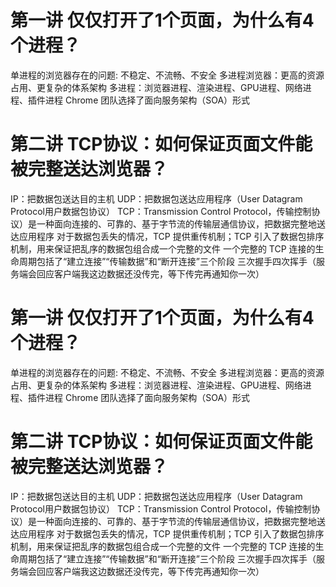 # 第一讲 仅仅打开了1个页面，为什么有4个进程？
单进程的浏览器存在的问题: 不稳定、不流畅、不安全
多进程浏览器：更高的资源占用、更复杂的体系架构
多进程：浏览器进程、渲染进程、GPU进程、网络进程、插件进程
Chrome 团队选择了面向服务架构（SOA）形式

# 第二讲 TCP协议：如何保证页面文件能被完整送达浏览器？
IP：把数据包送达目的主机
UDP：把数据包送达应用程序（User Datagram Protocol用户数据包协议）
TCP：Transmission Control Protocol，传输控制协议）是一种面向连接的、可靠的、基于字节流的传输层通信协议，把数据完整地送达应用程序
对于数据包丢失的情况，TCP 提供重传机制；TCP 引入了数据包排序机制，用来保证把乱序的数据包组合成一个完整的文件
一个完整的 TCP 连接的生命周期包括了“建立连接”“传输数据”和“断开连接”三个阶段
三次握手四次挥手（服务端会回应客户端我这边数据还没传完，等下传完再通知你一次）
 # 第一讲 仅仅打开了1个页面，为什么有4个进程？
 单进程的浏览器存在的问题: 不稳定、不流畅、不安全
 多进程浏览器：更高的资源占用、更复杂的体系架构
 多进程：浏览器进程、渲染进程、GPU进程、网络进程、插件进程
 Chrome 团队选择了面向服务架构（SOA）形式

 # 第二讲 TCP协议：如何保证页面文件能被完整送达浏览器？
 IP：把数据包送达目的主机
 UDP：把数据包送达应用程序（User Datagram Protocol用户数据包协议）
 TCP：Transmission Control Protocol，传输控制协议）是一种面向连接的、可靠的、基于字节流的传输层通信协议，把数据完整地送达应用程序
 对于数据包丢失的情况，TCP 提供重传机制；TCP 引入了数据包排序机制，用来保证把乱序的数据包组合成一个完整的文件
 一个完整的 TCP 连接的生命周期包括了“建立连接”“传输数据”和“断开连接”三个阶段
 三次握手四次挥手（服务端会回应客户端我这边数据还没传完，等下传完再通知你一次）
